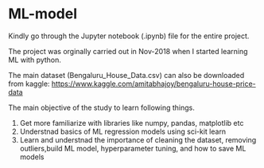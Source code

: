 # ML-model

Kindly go through the Jupyter notebook (.ipynb) file for the entire project.

The project was orginally carried out in Nov-2018 when I started learning ML with python.

The main dataset (Bengaluru_House_Data.csv) can also be downloaded from kaggle: https://www.kaggle.com/amitabhajoy/bengaluru-house-price-data

The main objective of the study to learn following things.
1. Get more familiarize with libraries like numpy, pandas, matplotlib etc
2. Understnad basics of ML regression models using sci-kit learn
3. Learn and understnad the importance of cleaning the dataset, removing outliers,build ML model, hyperparameter tuning, and how to save ML models
